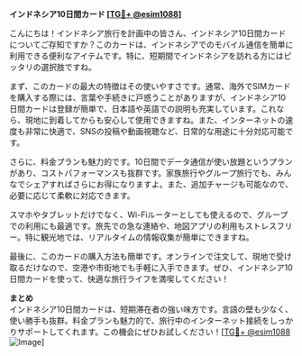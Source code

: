 **インドネシア10日間カード [[TG💪+ @esim1088](https://t.me/s/esim1088)]**

こんにちは！インドネシア旅行を計画中の皆さん、インドネシア10日間カードについてご存知ですか？このカードは、インドネシアでのモバイル通信を簡単に利用できる便利なアイテムです。特に、短期間でインドネシアを訪れる方にはピッタリの選択肢ですね。

まず、このカードの最大の特徴はその使いやすさです。通常、海外でSIMカードを購入する際には、言葉や手続きに戸惑うことがありますが、インドネシア10日間カードは登録が簡単で、日本語や英語での説明も充実しています。これなら、現地に到着してからも安心して使用できますね。また、インターネットの速度も非常に快適で、SNSの投稿や動画視聴など、日常的な用途に十分対応可能です。

さらに、料金プランも魅力的です。10日間でデータ通信が使い放題というプランがあり、コストパフォーマンスも抜群です。家族旅行やグループ旅行でも、みんなでシェアすればさらにお得になりますよ。また、追加チャージも可能なので、必要に応じて柔軟に対応できます。

スマホやタブレットだけでなく、Wi-Fiルーターとしても使えるので、グループでの利用にも最適です。旅先での急な連絡や、地図アプリの利用もストレスフリー。特に観光地では、リアルタイムの情報収集が簡単にできますね。

最後に、このカードの購入方法も簡単です。オンラインで注文して、現地で受け取るだけなので、空港や市街地でも手軽に入手できます。ぜひ、インドネシア10日間カードを使って、快適な旅行ライフを満喫してください！

**まとめ**  
インドネシア10日間カードは、短期滞在者の強い味方です。言語の壁も少なく、使い勝手も抜群。料金プランも魅力的で、旅行中のインターネット接続をしっかりサポートしてくれます。この機会にぜひお試しください！[[TG💪+ @esim1088](https://t.me/s/esim1088) ![Image](https://i.postimg.cc/Y0z9fWf4/image.png)]